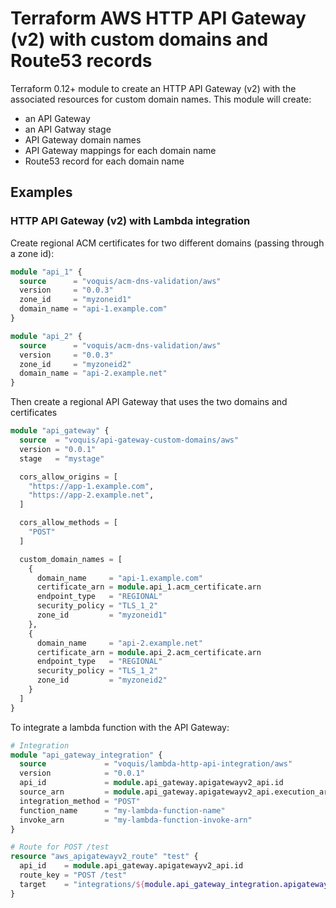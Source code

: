 # Terraform AWS HTTP API Gateway (v2) with custom domains and Route53 records
Terraform 0.12+ module to create an HTTP API Gateway (v2) with the associated resources for custom domain names.  This module will create:
- an API Gateway
- an API Gatway stage
- API Gateway domain names
- API Gateway mappings for each domain name
- Route53 record for each domain name

## Examples
### HTTP API Gateway (v2) with Lambda integration

Create regional ACM certificates for two different domains (passing through a zone id):
```terraform
module "api_1" {
  source      = "voquis/acm-dns-validation/aws"
  version     = "0.0.3"
  zone_id     = "myzoneid1"
  domain_name = "api-1.example.com"
}

module "api_2" {
  source      = "voquis/acm-dns-validation/aws"
  version     = "0.0.3"
  zone_id     = "myzoneid2"
  domain_name = "api-2.example.net"
}
```

Then create a regional API Gateway that uses the two domains and certificates
```terraform
module "api_gateway" {
  source  = "voquis/api-gateway-custom-domains/aws"
  version = "0.0.1"
  stage   = "mystage"

  cors_allow_origins = [
    "https://app-1.example.com",
    "https://app-2.example.net",
  ]

  cors_allow_methods = [
    "POST"
  ]

  custom_domain_names = [
    {
      domain_name     = "api-1.example.com"
      certificate_arn = module.api_1.acm_certificate.arn
      endpoint_type   = "REGIONAL"
      security_policy = "TLS_1_2"
      zone_id         = "myzoneid1"
    },
    {
      domain_name     = "api-2.example.net"
      certificate_arn = module.api_2.acm_certificate.arn
      endpoint_type   = "REGIONAL"
      security_policy = "TLS_1_2"
      zone_id         = "myzoneid2"
    }
  ]
}
```

To integrate a lambda function with the API Gateway:
```terraform
# Integration
module "api_gateway_integration" {
  source             = "voquis/lambda-http-api-integration/aws"
  version            = "0.0.1"
  api_id             = module.api_gateway.apigatewayv2_api.id
  source_arn         = module.api_gateway.apigatewayv2_api.execution_arn
  integration_method = "POST"
  function_name      = "my-lambda-function-name"
  invoke_arn         = "my-lambda-function-invoke-arn"
}

# Route for POST /test
resource "aws_apigatewayv2_route" "test" {
  api_id    = module.api_gateway.apigatewayv2_api.id
  route_key = "POST /test"
  target    = "integrations/${module.api_gateway_integration.apigatewayv2_integration.id}"
}
```
